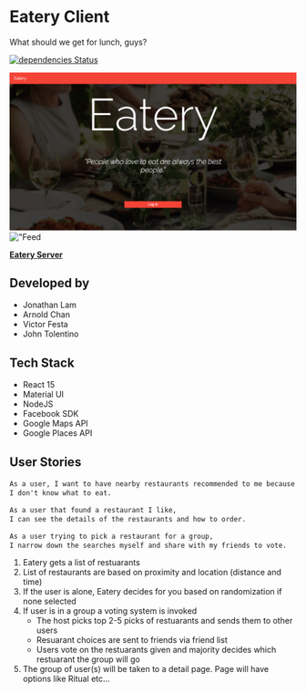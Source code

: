 # Eatery Client

What should we get for lunch, guys?

[![dependencies Status](https://david-dm.org/mstop4/eatery-client/status.svg)](https://david-dm.org/mstop4/eatery-client)

!["Main page"](https://github.com/mstop4/eatery-client/blob/master/screenshots/Login.png?raw=true)
!["Feed](https://github.com/mstop4/eatery-client/blob/master/screenshots/Feed.png?raw=true)

**[Eatery Server](https://github.com/mstop4/eatery-server)**

## Developed by

* Jonathan Lam
* Arnold Chan
* Victor Festa
* John Tolentino

## Tech Stack

- React 15
- Material UI
- NodeJS
- Facebook SDK
- Google Maps API
- Google Places API

## User Stories

```
As a user, I want to have nearby restaurants recommended to me because I don't know what to eat.
```
```
As a user that found a restaurant I like,
I can see the details of the restaurants and how to order.
```
```
As a user trying to pick a restaurant for a group,
I narrow down the searches myself and share with my friends to vote.
```
1. Eatery gets a list of restuarants
2. List of restaurants are based on proximity and location (distance and time)
3. If the user is alone, Eatery decides for you based on randomization if none selected
4. If user is in a group a voting system is invoked
    * The host picks top 2-5 picks of restuarants and sends them to other users
    * Resuarant choices are sent to friends via friend list
    * Users vote on the restuarants given and majority decides which restuarant the group will go
5. The group of user(s) will be taken to a detail page. Page will have options like Ritual etc...
